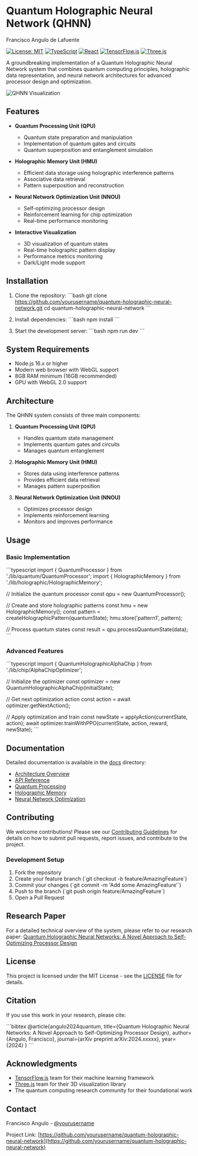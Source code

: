 # Quantum Holographic Neural Network (QHNN)

Francisco Angulo de Lafuente

[![License: MIT](https://img.shields.io/badge/License-MIT-yellow.svg)](https://opensource.org/licenses/MIT)
[![TypeScript](https://img.shields.io/badge/TypeScript-4.9.5-blue.svg)](https://www.typescriptlang.org/)
[![React](https://img.shields.io/badge/React-18.2.0-blue.svg)](https://reactjs.org/)
[![TensorFlow.js](https://img.shields.io/badge/TensorFlow.js-4.17.0-orange.svg)](https://www.tensorflow.org/js)
[![Three.js](https://img.shields.io/badge/Three.js-0.161.0-green.svg)](https://threejs.org/)

A groundbreaking implementation of a Quantum Holographic Neural Network system that combines quantum computing principles, holographic data representation, and neural network architectures for advanced processor design and optimization.

![QHNN Visualization](https://source.unsplash.com/random/1200x630/?quantum,technology)

## Features

- **Quantum Processing Unit (QPU)**
  - Quantum state preparation and manipulation
  - Implementation of quantum gates and circuits
  - Quantum superposition and entanglement simulation

- **Holographic Memory Unit (HMU)**
  - Efficient data storage using holographic interference patterns
  - Associative data retrieval
  - Pattern superposition and reconstruction

- **Neural Network Optimization Unit (NNOU)**
  - Self-optimizing processor design
  - Reinforcement learning for chip optimization
  - Real-time performance monitoring

- **Interactive Visualization**
  - 3D visualization of quantum states
  - Real-time holographic pattern display
  - Performance metrics monitoring
  - Dark/Light mode support

## Installation

1. Clone the repository:
\`\`\`bash
git clone https://github.com/yourusername/quantum-holographic-neural-network.git
cd quantum-holographic-neural-network
\`\`\`

2. Install dependencies:
\`\`\`bash
npm install
\`\`\`

3. Start the development server:
\`\`\`bash
npm run dev
\`\`\`

## System Requirements

- Node.js 16.x or higher
- Modern web browser with WebGL support
- 8GB RAM minimum (16GB recommended)
- GPU with WebGL 2.0 support

## Architecture

The QHNN system consists of three main components:

1. **Quantum Processing Unit (QPU)**
   - Handles quantum state management
   - Implements quantum gates and circuits
   - Manages quantum entanglement

2. **Holographic Memory Unit (HMU)**
   - Stores data using interference patterns
   - Provides efficient data retrieval
   - Manages pattern superposition

3. **Neural Network Optimization Unit (NNOU)**
   - Optimizes processor design
   - Implements reinforcement learning
   - Monitors and improves performance

## Usage

### Basic Implementation

\`\`\`typescript
import { QuantumProcessor } from './lib/quantum/QuantumProcessor';
import { HolographicMemory } from './lib/holographic/HolographicMemory';

// Initialize the quantum processor
const qpu = new QuantumProcessor();

// Create and store holographic patterns
const hmu = new HolographicMemory();
const pattern = createHolographicPattern(quantumState);
hmu.store('pattern1', pattern);

// Process quantum states
const result = qpu.processQuantumState(data);
\`\`\`

### Advanced Features

\`\`\`typescript
import { QuantumHolographicAlphaChip } from './lib/chip/AlphaChipOptimizer';

// Initialize the optimizer
const optimizer = new QuantumHolographicAlphaChip(initialState);

// Get next optimization action
const action = await optimizer.getNextAction();

// Apply optimization and train
const newState = applyAction(currentState, action);
await optimizer.trainWithPPO(currentState, action, reward, newState);
\`\`\`

## Documentation

Detailed documentation is available in the [docs](./docs) directory:

- [Architecture Overview](./docs/architecture.md)
- [API Reference](./docs/api.md)
- [Quantum Processing](./docs/quantum.md)
- [Holographic Memory](./docs/holographic.md)
- [Neural Network Optimization](./docs/optimization.md)

## Contributing

We welcome contributions! Please see our [Contributing Guidelines](CONTRIBUTING.md) for details on how to submit pull requests, report issues, and contribute to the project.

### Development Setup

1. Fork the repository
2. Create your feature branch (\`git checkout -b feature/AmazingFeature\`)
3. Commit your changes (\`git commit -m 'Add some AmazingFeature'\`)
4. Push to the branch (\`git push origin feature/AmazingFeature\`)
5. Open a Pull Request

## Research Paper

For a detailed technical overview of the system, please refer to our research paper:
[Quantum Holographic Neural Networks: A Novel Approach to Self-Optimizing Processor Design](./paper/QHNN_paper.pdf)

## License

This project is licensed under the MIT License - see the [LICENSE](LICENSE) file for details.

## Citation

If you use this work in your research, please cite:

\`\`\`bibtex
@article{angulo2024quantum,
  title={Quantum Holographic Neural Networks: A Novel Approach to Self-Optimizing Processor Design},
  author={Angulo, Francisco},
  journal={arXiv preprint arXiv:2024.xxxxx},
  year={2024}
}
\`\`\`

## Acknowledgments

- [TensorFlow.js](https://www.tensorflow.org/js) team for their machine learning framework
- [Three.js](https://threejs.org/) team for their 3D visualization library
- The quantum computing research community for their foundational work

## Contact

Francisco Angulo - [@yourusername](https://twitter.com/yourusername)

Project Link: [https://github.com/yourusername/quantum-holographic-neural-network](https://github.com/yourusername/quantum-holographic-neural-network)